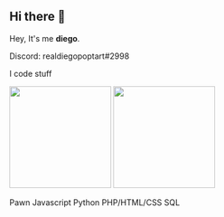## Hi there 👋

Hey, It's me **diego**.

Discord: realdiegopoptart#2998

I code stuff

<img height="180em" src="https://github-readme-stats.vercel.app/api/top-langs/?username=realdiegopoptart&layout=compact&langs_count=7&theme=dracula"/>
<img height="180em" src="https://github-readme-stats.vercel.app/api?username=realdiegopoptart&show_icons=true&count_private=true&theme=dracula"/>

Pawn
Javascript
Python
PHP/HTML/CSS
SQL

